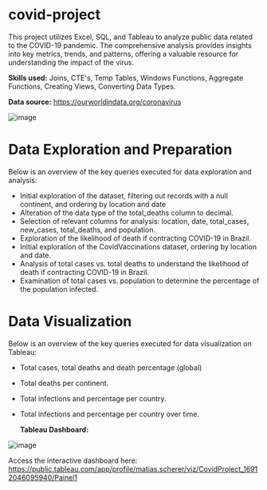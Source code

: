 # covid-project
This project utilizes Excel, SQL, and Tableau to analyze public data related to the COVID-19 pandemic. The comprehensive analysis provides insights into key metrics, trends, and patterns, offering a valuable resource for understanding the impact of the virus.

**Skills used:** Joins, CTE's, Temp Tables, Windows Functions, Aggregate Functions, Creating Views, Converting Data Types.

**Data source:** https://ourworldindata.org/coronavirus

![image](https://github.com/matiascherer/covid-project/assets/63814565/5bad4b8a-9c61-4bac-9d3b-3d115fb2f1da)

# Data Exploration and Preparation
Below is an overview of the key queries executed for data exploration and analysis:

- Initial exploration of the dataset, filtering out records with a null continent, and ordering by location and date
- Alteration of the data type of the total_deaths column to decimal.
- Selection of relevant columns for analysis: location, date, total_cases, new_cases, total_deaths, and population.
- Exploration of the likelihood of death if contracting COVID-19 in Brazil.
- Initial exploration of the CovidVaccinations dataset, ordering by location and date.
- Analysis of total cases vs. total deaths to understand the likelihood of death if contracting COVID-19 in Brazil.
- Examination of total cases vs. population to determine the percentage of the population infected.

# Data Visualization
Below is an overview of the key queries executed for data visualization on Tableau:

- Total cases, total deaths and death percentage (global)
- Total deaths per continent.
- Total infections and percentage per country.
- Total infections and percentage per country over time.

  **Tableau Dashboard:**

![image](https://github.com/matiascherer/covid-project/assets/63814565/479fb6b5-fef1-4c72-884e-3848bc9b1d10)

Access the interactive dashboard here: https://public.tableau.com/app/profile/matias.scherer/viz/CovidProject_16912046095940/Painel1
